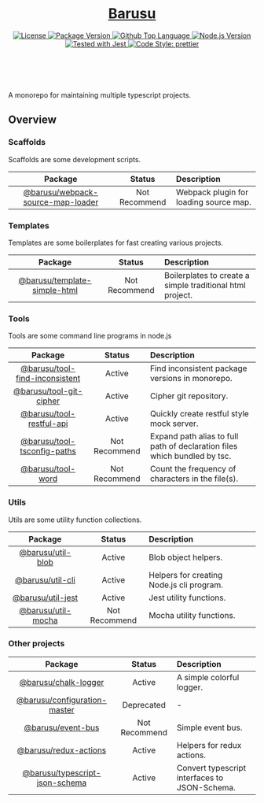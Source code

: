 <header>
  <h1 align="center">
    <a href="https://github.com/guanghechen/barusu#readme">Barusu</a>
  </h1>
  <div align="center">
    <a href="#license">
      <img
        alt="License"
        src="https://img.shields.io/github/license/guanghechen/barusu"
      />
    </a>
    <a href="https://github.com/guanghechen/barusu/tags">
      <img
        alt="Package Version"
        src="https://img.shields.io/github/v/tag/guanghechen/barusu?include_prereleases&sort=semver"
      />
    </a>
    <a href="https://github.com/guanghechen/barusu/search?l=typescript">
      <img
        alt="Github Top Language"
        src="https://img.shields.io/github/languages/top/guanghechen/barusu"
      />
    </a>
    <a href="https://github.com/nodejs/node">
      <img
        alt="Node.js Version"
        src="https://img.shields.io/node/v/@barusu/chalk-logger"
      />
    </a>
    <a href="https://github.com/facebook/jest">
      <img
        alt="Tested with Jest"
        src="https://img.shields.io/badge/tested_with-jest-9c465e.svg"
      />
    </a>
    <a href="https://github.com/prettier/prettier">
      <img
        alt="Code Style: prettier"
        src="https://img.shields.io/badge/code_style-prettier-ff69b4.svg?style=flat-square"
      />
    </a>
  </div>
</header>
<br/>


A monorepo for maintaining multiple typescript projects.

## Overview


### Scaffolds

Scaffolds are some development scripts.

   Package                                | Status        | Description
  :--------------------------------------:|:-------------:|:--------------------------------------
   [@barusu/webpack-source-map-loader][]  | Not Recommend | Webpack plugin for loading source map.

[@barusu/webpack-source-map-loader]: https://github.com/guanghechen/barusu/tree/master/scaffolds/webpack-source-map-loader#readme


### Templates

Templates are some boilerplates for fast creating various projects.

   Package                                | Status        | Description
  :--------------------------------------:|:-------------:|:--------------------------------------
   [@barusu/template-simple-html][]       | Not Recommend | Boilerplates to create a simple traditional html project.

[@barusu/template-simple-html]: https://github.com/guanghechen/barusu/tree/master/scaffolds/template-simple-hml#readme

### Tools

  Tools are some command line programs in node.js

   Package                                | Status        | Description
  :--------------------------------------:|:-------------:|:--------------------------------------
   [@barusu/tool-find-inconsistent][]     | Active        | Find inconsistent package versions in monorepo.
   [@barusu/tool-git-cipher][]            | Active        | Cipher git repository.
   [@barusu/tool-restful-api][]           | Active        | Quickly create restful style mock server.
   [@barusu/tool-tsconfig-paths][]        | Not Recommend | Expand path alias to full path of declaration files which bundled by tsc.
   [@barusu/tool-word][]                  | Not Recommend | Count the frequency of characters in the file(s).

[@barusu/tool-find-inconsistent]: https://github.com/guanghechen/barusu/tree/master/tools/find-inconsistent#readme
[@barusu/tool-git-cipher]: https://github.com/guanghechen/barusu/tree/master/tools/git-cipher#readme
[@barusu/tool-restful-api]: https://github.com/guanghechen/barusu/tree/master/tools/restful-api#readme
[@barusu/tool-tsconfig-paths]: https://github.com/guanghechen/barusu/tree/master/tools/tsconfig-paths#readme
[@barusu/tool-word]: https://github.com/guanghechen/barusu/tree/master/tools/word#readme

### Utils

  Utils are some utility function collections.

   Package                                | Status        | Description
  :--------------------------------------:|:-------------:|:--------------------------------------
   [@barusu/util-blob][]                  | Active        | Blob object helpers.
   [@barusu/util-cli][]                   | Active        | Helpers for creating Node.js cli program.
   [@barusu/util-jest][]                  | Active        | Jest utility functions.
   [@barusu/util-mocha][]                 | Not Recommend | Mocha utility functions.

[@barusu/util-blob]: https://github.com/guanghechen/barusu/tree/master/utils/blob#readme
[@barusu/util-cli]: https://github.com/guanghechen/barusu/tree/master/utils/cli#readme
[@barusu/util-jest]: https://github.com/guanghechen/barusu/tree/master/utils/jest#readme
[@barusu/util-mocha]: https://github.com/guanghechen/barusu/tree/master/utils/mocha#readme

### Other projects

   Package                                | Status        | Description
  :--------------------------------------:|:-------------:|:--------------------------------------
   [@barusu/chalk-logger][]               | Active        | A simple colorful logger.
   [@barusu/configuration-master][]       | Deprecated    | -
   [@barusu/event-bus][]                  | Not Recommend | Simple event bus.
   [@barusu/redux-actions][]              | Active        | Helpers for redux actions.
   [@barusu/typescript-json-schema][]     | Active        | Convert typescript interfaces to JSON-Schema.

[@barusu/chalk-logger]: https://github.com/guanghechen/barusu/tree/master/packages/chalk-logger#readme
[@barusu/configuration-master]: https://github.com/guanghechen/barusu/tree/master/packages/configuration-master#readme
[@barusu/event-bus]: https://github.com/guanghechen/barusu/tree/master/packages/event-bus#readme
[@barusu/redux-actions]: https://github.com/guanghechen/barusu/tree/master/packages/redux-actions#readme
[@barusu/typescript-json-schema]: https://github.com/guanghechen/barusu/tree/master/packages/typescript-json-schema#readme

